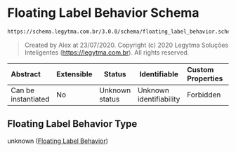 # Floating Label Behavior Schema

```txt
https://schema.legytma.com.br/3.0.0/schema/floating_label_behavior.schema.json
```




> Created by Alex at 23/07/2020.
> Copyright (c) 2020 Legytma Soluções Inteligentes (<https://legytma.com.br>). All rights reserved.
>

| Abstract            | Extensible | Status         | Identifiable            | Custom Properties | Additional Properties | Access Restrictions | Defined In                                                                                                  |
| :------------------ | ---------- | -------------- | ----------------------- | :---------------- | --------------------- | ------------------- | ----------------------------------------------------------------------------------------------------------- |
| Can be instantiated | No         | Unknown status | Unknown identifiability | Forbidden         | Allowed               | none                | [floating_label_behavior.schema.json](../schema/floating_label_behavior.schema.json) |

## Floating Label Behavior Type

unknown ([Floating Label Behavior](floating_label_behavior.md))
